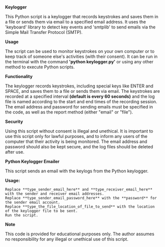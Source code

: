 **Keylogger**

This Python script is a keylogger that records keystrokes and saves them in a file or sends them via email to a specified email address. It uses the 'keyboard' library to detect key events and 'smtplib' to send emails via the Simple Mail Transfer Protocol (SMTP).

**Usage**

The script can be used to monitor keystrokes on your own computer or to keep track of someone else's activities (with their consent). It can be run in the terminal with the command **'python keylogger.py'** or using any other method to execute Python scripts.

**Functionality**

The keylogger records keystrokes, including special keys like ENTER and SPACE, and saves them to a file or sends them via email. The keystrokes are recorded at a specified interval **(default is every 60 seconds)** and the log file is named according to the start and end times of the recording session. The email address and password for sending emails must be specified in the code, as well as the report method (either "email" or "file").

**Security**

Using this script without consent is illegal and unethical. It is important to use this script only for lawful purposes, and to inform any users of the computer that their activity is being monitored. The email address and password should also be kept secure, and the log files should be deleted after use.


**Python Keylogger Emailer**

This script sends an email with the keylogs from the Python keylogger.

**Usage:**

    Replace **type_sender_email_here** and **type_receiver_email_here** with the sender and receiver email addresses.
    Replace **type_sender_email_password_here** with the **password** for the sender email account.
    Replace **type_the_file_location_of_file_to_send** with the location of the keylogger file to be sent.
    Run the script.

**Note**

This code is provided for educational purposes only. The author assumes no responsibility for any illegal or unethical use of this script.
